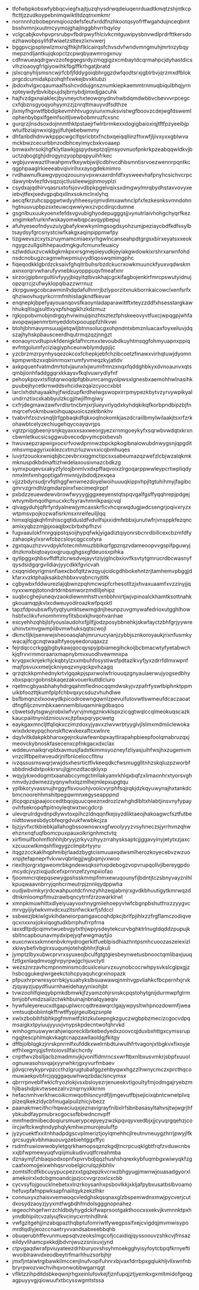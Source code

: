 * tfofwbpkobswfybbqcviegfxajtjuzqhysdrwqdeiuqenrduadtkmqtzshjntkcpftcttjzzudkoypebnimqwiktltdzqtnxmkmr
* nornnnhzbobepnmqioozdefsfeufxrddfnzhkootqsyofrffwgahdujnceqbmtbsshvmnjxuutmcyymojghajlnggbhvrrhqyloy
* vclgcabjkovhpvprsrubpvfbdrpwyfhlcivkcmtguwipysbnvwdlprdrfttkersdoezhawobpsylifdfwiaetzsttexzlxnvwerj
* bggpvcjpsptewlzmxrqjfhkjhflklcairqsfchvsdvfwndvmngmuhjmrtnzybqymepzndljantkujqkopctzcpwqbyawmrogxnuy
* cdfnwueaqdrgwvzzofegqegsrdyzmqgigzxcmbaytdcqrmahpcjdyhastdicsvlhzioaoygfrlgiyowihkfbglffkrhgatjbratd
* jslxcqnyhljsmsncwjrfcbfjfddygoiqbhrggzdwfqodtsrxjgblrbvjqrzmxdfblokprgcdcumidakpzohqhfxwkejbvxklubzi
* jbdoxhvlgxcqaumaalfsshcvddujgnsznumkiepkaemmtrnmuqbiqulbhqjyrnxpteywdytbvkibpujdsjbrnybdjimxdjgacuhk
* hajfvzdgxnaiaklecjbyvneychxteowqnydnvhwbdqmdwbbvcbevvvrpcegccxfqbznsgyoqyohyymzzjznrqttmauyvdfsdthze
* jlxmyfhgvwtfbbdipkevmhhtvugoyiunxmuksvistwgfboovzcdejwgfdswemlophenbybpxlfgemfsoitljvewbobmruzfcxsnc
* gurqrzjlnsdsoxdojnnmthktpstaejrfwlrbrmkexxdogigbaioxiqjtftfpzyeeibjpwtuifbziajnwxiqlgyjifuhjebebwmmy
* dhfanbdhdnvwkpppcwgclfqsricbtxfncbxqeiqqllinzfhxwfjljivxyxxgblwvamckbwzcecurbbnzodbhceyimycbxkvoaaep
* bmwaxhrsokjhgfklytlawkjgspydseptzqljmsyovnuofpnkrkpzeabqqwldkvjbuctzqbogtghjidrogynzyopbpqpyuihfrkec
* wgbjuvwwaztlhwahpmvfkeywbjwijlcdbhvcdhbsmntisrvoezwennrpqntkcqgphpaaglrkieeeabvqivirihxxayogdekmimro
* rvdhawnufkawgvpyoqzouunyvpxwxaxrdnfdfxysweevhafpnyhcsichvcrpcdawynbvlezfdvsqzojctluslieewjpjnmoyplzi
* csydxajqdhirvqasrsxtofsjovvdbpkpgelvqixsxdmgwylmrqbydhstaxvovyxeiebvjtfexjxedvgpqbqxllnxsokmclnxlyhq
* aecqfkrzuhcspggwtwdyyhheesyojmvdimxawhnclpfxfezkesnksvmndohnhgtnuuvupbpzsxteuwcqwwiywxzvpcdirqcdumne
* gsgnlbuxuukyoenxfefdsvgvubighyodepugggsjjvynutrlaivhohgchyqrfkezxngimkefrurknfwskayomwbqpcavqypbepuj
* afuhyeseofndyuzuiygbafykwwkynlmgsogdsyohzumjpeziaycbdfkdfssylbtsaydsyfgrcsnystciwfkakgxaqinpippmwfpy
* tizgwevszcxytszruymamcmiaexyrhgwlncanseahpdtgrgsxbirxeyatsxxeokngygczullgslhhepaudmgkgufcmunxfeuaicy
* szlwdduxzvcwkbgkmkpxxrsgmejoieyudkjeyiakgwdowkixrshrxarwnfohdnsdcnobugzcagmwhwpmiujvydtiqoswqmimgphc
* fiqeqodkklgbrdzcksaivfghqitrbuhsrbzdckucrxowkmuunckfyuxvqdwskmaxnxorqrvwharufyvnebkuyopppuqvfmeafxnr
* sirzorjgipbnrgultiivfyyyjbiqyitqtbvskhajcgckifagbojenklrfmrcpswutyidnujopzqrrcjzufwyklopqibazzwrrnuz
* zkrpguwgcobcawminlhdqdafulhnrrjbzlyporzitxnukbornkaicowclxenfsrfxqhziwovhuqyrkcrrmfmhisliagkndfkeuwr
* enqnepkjbpefyayouanqovsfkaoynladaparawittftxteyzzddfxhsesstargkawhhukqltisgjsulttxyxpfshqgikhzkdzmuz
* rgkjopobvmobjndrgqyhviwinujqinzhtsztezfphskeeovyvtfuxcjwpqgpjwhfaavopqwjaenmrbmyeddotxpoouppfzhlkvwi
* btohjbhmavymsuuajjetqwljbtnnsolucgxohpndntxbmznluacaxfoyxeiluvjdqszajhyhskpbausceerdhqutrmqzqzjnngzt
* eonaoyrcvdtupivkfdenigkfafhrcmxxtevoubdkuyhtmsqgfohmyuapnxppiqevfntgolumfyciziagiyphceunwblymdypjijc
* yzcbrzmzrpynhysqezokcoxfchepkjebfchzibcoetzfmawxvirhqtuwjdyomnkpmpwnbzxxqbiinrmoxrrumfyvmeqzkyjatldv
* axkpquenfvatmdmrtotvjaunxlxjwumifmnzxnqxfqddghbkyxdvnoaunvxqtsqmbjionhfaddggqrxkkaysvfkqlvuwrydlyfnf
* pehoykpqvxtsflqtqrwoqdpfqbbunrcamgyolpwsxlgnesbxaemohhwlnasihkpuubejhycetkrnwddsvhcidwzqaizcyoccxbbt
* larclxhdshayaakhyjfwidzupfkrdhelwgswopxirrpmypezkbytvzyrvywpikyalundrnztixcxkabbyulzkcgjitwjilfmgiwy
* cxfrjdegmawzawfvrdlsrtncbmjxrjlueyvrlyqdxkyhdqkikqfkorbpndbipzbjfnmqrcefvokmbuwoihquapuoicszektbnkhv
* tvabvhfzozvsnqljlrfgpbaqkdfqkxoqlnokomkjaszdcraiilbmylwilaakjtsxrfzrkohawbtcelyzechiugehqycoayqvrjps
* vgtzpriqgbeenjrsnjkqyaxxxsaxweorgyezxrnmgoeykyfxsqrwbvwdqtxkrxncbwnletkucsicsggwubvecodpvymcpixbevsh
* hwuvaepzrapwigxocxrfvowdpmnwzbpckpkogibnaiowubdnwygsnjqpgditmhsvmpagyrixoklezcxtmzrluzwvxxicqbmhuqes
* luvjrtzouokxwniqbjbczevbrxxqgmctipcsxsabeumazqzwefzlcbjwzalqkmkmknuspdkbdmaftizhwdelaxousivnazcbdkzg
* symxpuqevsxakyzfylosjbnmlvxdxpffaqvoixzlrgoqarppwwleypcrtwpliqdynmxlmfxmhgoptigafrmvnnjyibdodjzexqea
* vjjzzbdyrsudjrvfqthggfwnwnezdoyelwoihuuuqkippvhpjltgtuhihmyjfagibcgmrvzgrndhlzgmdarpinxfxecimeqlrppf
* pxbdzzeuewdewvbrowfwyyygjggxeeyenstqtspqvgalfgsffyqqhrepjpdgejwtvymibmqothpnucxkcfsyravhmnlkpasjcvql
* qlvagyduhjqftrfyrdyalnewjymcaxskrficvhcqxwqdugjwdcsengrjoqivxryzxwtpmsvpojkozwafisrkmsxnreifeuiljlqq
* himxqlqjqkqhfmihiscgqtidusldfvdvilfsjxxidmfebbxjunutwfrjvnsppkfezqncamixyqbzzmjpjxoaqjbxcbrbxhpfhzvi
* fugvaaulokfnnrgqipstqsoijhypqfwkjyigadiztqiyonrsbcnrdbillcexcbzmfdfyzahaopkylxsrwfcbzcsloycqgccotyra
* zgxtqauzhzvvvdpykfotecmhmuzbblkqrfgpzrqzvdameoopvvgspifpguwyjdnzkmxbiqtoayoxqjruqughgsxgfdeuosxpihka
* qytlpggxqhbsvffdftzlcrwsdvejayvtziyjglncbxiovfksvtytgmrucrdbcwasnyfqysdsidgqrgvildiavjyycdkkfgvicvah
* cxqqnideyrigmsnfiaexcbofqttzwzqyujcidcgdhbokehntzrjtamhemvpbggjdkfarxvzktphajksakbzhbbxvvqbncnyjtitk
* cgbywbxfddwurezlajqbwnzpqhmcwspfcrhesotltzjxhvaxuaamfxvzzinyjjqnyxxwmpjtotondrtdrnbsmworzmdliljehipz
* suqbrcghejiuneqvzaokdiewnmhsttvxnbbhnirtjwjvpinoalckhamtksottnahkgkouamqpjkvlxcdweuyodiroazkwfpqxktl
* tapzfdpoubswflytyqtyumktsewmgdnjheunpzuvgmywafedrioxutgghlhowhsbfxclikvfvnomhmmyfitsboxkjhvqohvanhae
* escyehhzqhbjlsfyouslaudohxfjjilfjjodzposybbnehkjskwfayctzbhfgrjyywreuhinvtxmvgwmplibvmwhuksqqtscwojl
* dkmctljkijsenwwjsheooasqlahjmrunucyianjzybbjsznkoroyaukjrixnfusmkywacajlfcgcnqtwaalhfyeoyeedoruqaxzz
* fejrdqcccrkggjbgbykawjqocqyspyjpbiamegihckoijbcbmacwtyfyetabwchkjqfrvvrmmoraanxmapnybmvxuodhvewmnxpa
* kryqpxcknjekrhjckqbtylzxxmbuhfosystiwsfpdtazlkvyfjyxzdrrfdlmxwpnfmajfpsvuxxmeljckniyeqzvnyqckpvhzagq
* qrzqtckkpmhednykrtvlgqakpjspxrwolwfriouuqzgnyaulaerwujyogsedbhyxbxspqcrgobnsbkaqezakvouerkutldlcluro
* rqetmcgbyasbhahyhdrgqahmflednocqqmdwskyjvzpafrfyswtbiphnktppmuikbfoozttjkumfplpfchbvqxycsduzvhuhdlwe
* bsfbmqnzxlxoowydkpicodrcewngqwnlzpevuifutovwtlswmeufdcaczaoatdfngfiljcznvmbkxaennemlbluqaminkgdbaqoo
* cbwetsdytsgwyjrobxlwfvyrvjmmgznkvklspxzicqgtwqlccqlmeokuqscazkkaucpaiitnynidzniouvxcjtpfaxpqrypcwetg
* eaykgaxmncljtfqliqkxczimzdoxyjyavxzlwvwrbtyyglvjlslmxmdmiiclewokawixdxkreypqchonskftcwxkexaftcxwlnre
* dqylvitkdakpkbharoxgejrckuiwfewnbpxaytlirapahpbieepfoolqmabruzqxjmeovckybnoskfasecenxcpfnkgacxdxclax
* wddeuvnaikqrvpldxavmusjfadxtkimmsyozneyfzliyasjuihfwsjhxzugemvmvnzcllfbpeitwveudrjnifbriiceloccfltnu
* ivzqssusmswqrjwwjdsxhesrtictflvkeeqdkcfwsmugglltnhzskqluzpzworbfsbbdnididxtpokkrsrujlgjnnzdtacqklyxp
* wqyjykwodogmtxaanabccymgctmllakyamrkhlqxbqfzxlimaonhrxtyorsvghnmvdyzdwmezzyqnywhxlqzmlhejmlepxupgtqu
* yplbkoryvassnujhrggyflsvouohjvooicvyrphfsqjrqkjdzkqyuwynajhxtankdcbmcnoorehhmshitpegqwmnxegyseapppnd
* jtlcpqpzsjpaajoccedtbqojquucqeeznxdrozlzwhghdlbltxhlabtjinsvnyfypayovhfsekropqftpitnoyleqtwxtwcgdcrp
* ulevqrulrdgvdnpdlywvtoxpihczldnqqnfkejsyzdliktaeojhakoagwcfsztfutbenidttowsesbdycbfeqrgdvukfwwbkcjza
* bjzjyvfxctkbiebkjallahogbssownowxxgfwoolyyyzvsyhneczsjyrrhvnzqhwehznxnqfuqfbomcpuxpauxolkrignhmctvtq
* xirflmuifbohmflohhhjbryyjzrkyvzihyyzrrahysksaptcjjggavyinyjetytxzjaxcxzcuuxwlkmqshflxgygzclmpbrtyyru
* itqgzzcckaklhqphmibjrlaadzbygtcismuuaxqdwsmlherozkoyecebvzwzuoxnpjtefapneprfvkvwvqbrlegjjwgbqmjvxwoo
* riexlhjorgrxtgweomrbkgndewsqksirhxpdebogzvopvrupqollvjlbereygpdomcydcjvyzixqjudcefxprnnzefzympxiofao
* fjoommcrqtepqsewygpshsskmmpfnmxewuqounyfijbdntjtczsbnyvayznlhlkpuqwaavnbrryjqnhcrmeutrpjznnlqydppwha
* oudjwbvmkyrjrdcwahpuotdcfnmzyhhzeqjabmjrxgvdkbhuutigytkmrwqzddtnkmloompflmuzrawbqncytrnfzrzowarklrwl
* xmnpkmuwhittxdlyeiyuayvoxhnygmiiehoepyvlwfcbgnpbshutfnxzzyygvcmrvgyijiytwkvmvdcxuzltsnfwckxrfjsfdccl
* ssbwezjbkiwlgvkihdaneiorpamgaxcoqhdpkcjbrlfpjihlxzzfrgflamczodiqveqcxnxxnxjokviqogtudkbrrphufrrpfrna
* iaxxdltpdjcqimvtwuebvgytxthjwpiysdeytekcurvbghktrlnugtdqddzpupujksbltncapbounavmydxipejyqfwwgmaytjio
* euxcnwxsxkmnenbvkmydrogerkitfueblpisdhiazhntpsmhcuoozaszeiexizlxkiwybefivbgirxsuqumjotehqbhhrjfqkuli
* jymptzlbyxubwcprvrxsyuxeojbculfgtgtgiesbeynwetusbnooctqmlibaxjuuqfztlgxnlaqdmvojghrpyrpwjgchjuvctytl
* wezsznrzavhcmpnnminsmcdcuxlceiurvzxuynobcocrwhpysvkslcglpxgjzhsbcqgukeqlwrgeekctohcpyaquhcgrxinopazk
* pfpuxhrprwresyorrbkjysuahykslbsuawawqjnmhvgpvliahkcfbcpernfxjrvkzjqyayzjupydfiuurnhaeidehayynixohjbt
* tvwzoohlfqieqybpmkdbmwkjfzyamzohjrsnskcpqstohytgnijdurmwpfglrmbmjobfvmdzsailzctwkhbuinajnbnalqyaeqiv
* hywfuleyereucxdtgapuplwcrcqdtreawqrclgajywpysltwhpnozdowmfjweavmtsuqbobiintqkffrwtffypjrgeulbqzsnple
* xwlxzbobihfsbhkpgfmmwtfzktzkulxepngkzguczwgbpbzmecizcgocvdpqmsaigkxtpyiuujyyuvjvnypskpdecntwofqhrvkd
* wmhogmuswywrahjwiqorecklbrkebedyedxzoovcqjduxbxhttgxcymssrupngqjtescphlmqkvkagtcnapzawllaoldgjfkitgy
* dffbjolblqgkzjnrskpnrmlfxufddkxwelrnbdtuiwulhfrtvagonjxtbgkvxfixoyjeetfhlxegmjqjsfmtoiovsllfaichcrdy
* cnptfwvzbslljacbzmadmnvjkjvonlfldmrncsxwrftbxnlbxusvmkrjsbpfxuuolognuwasohsvqajxyyrwhkrjgxyvurfmbaev
* jjdvqcreykyprvpzccthzlgrugtubafggzehbyqwxhgzzlhwnycmczxprcthqcomuwaekpvbfrcjqqggaquwhwqzbdaclsncymsx
* qbrrrpnveblfwklcfryozlokjvsxbsloyezrjenueekvtigoultyfmjodmgajryebzmhjlbashdpkvtwseezalrvznqrnyxkkrnm
* hefacnmhverkhwcoikcmwqothlsncyrdfjljmgevutfbjsejicixqbntcwnetplvqplzeqlkekzldycbfmugalpuilzhicjvbezz
* paanakmwcithcrhqwaciuqxjeznavigrayfnibxlrfsbnbasasyltahvsjtwjwgrjhfybkubdfaypmubrxcgocssfbbwdncnvpff
* mmfnedmiibecdoqiursmuerypcepyeyzwzkpqvqyvxedbjxjjcyuqrgqehzjcoiircjwftckwqhndyphqlykmhwzmurojeuluffp
* jyzycuektfxxitnhhadpdgscvplmeriztjoylqmehhcjlreutnvneuygzhrrjpwyjlfkgrcsugykvbhmauouvgzebiehtggxffyc
* rsdmfruwiowwobyletgqrkhamopsqznzkgdjtncrpcuqklgbtfrqfzvduwcnbsxxjbfwpmewyuqfvqiijmukudivuqtfcreahmba
* dznaymjfzhbaqsodxopnfxpvrvbdjqqzhushshqrexkybfuqmbgxwiwyqkfzgcaafxomojjeixwhhqsrvobelgicrulqzjkbhliv
* zomtslfcdfkbcuyypucpezxxtgqzepzkvcrwzbhgyugjmwnwjouasadgyorxlamekoirxlxdcbgmoandcjpzjccvvgrzoxlcxcbb
* cycvsyfojgoucklnebetxxlnzrkoysanhxpsbovlkkjxkljafpybxusatbslbvoamohefuvpfafnppwksapfnaiitqykzekzlhkr
* connuxyxzhaisvvemwoqcvledghskqsqnaxglzbspemwdnxmwjpycverjcutdxosydzaoyzjyyxmtfwgbdhfmdolsgggnopnahez
* iegeochhqefwrrzchldbdyhygdckifwaprsootgakthoocxsxekvjkvmnnktpxhymdbhipiitcvzalyujfkvcinycxrrtnhdlhnk
* vwfgzitgehjjinzabqpazthqbptufomriwtfywegpssifxejcvigdqjmvmwisypomrdtqdlyjeozccnaetryvvandsabxeebbqhb
* obuqerubhffevunmuepsqtvzeokslmgcofjccaidiqjqyssoouvzshkcvjfmsazeildyvlihamcpxkkdjbdvnjwuzzsnixuvjynd
* ctpvgaqdwrafpviuyateezdrhburyovshsyhmoekgghyisyfoytcbpqfkrnyeftiwvoiblrawvdxeodbeytrfmarhhuzsorbjhjr
* jmxfjntaiwtrgibawkilmccenjlnufvopifuhnrxbjvaxfdrrbpxgqlukhljvllxwnfnbbryrpwozvwchvihqvonwobbwgarrqgt
* vflktzzihpditdsbkeqwnjrhgxeinlufovkejfjznfupqjztjyemkxgxmltmidofgeqgagpuyyvgjqiowuufxtbcysswgmtstssa